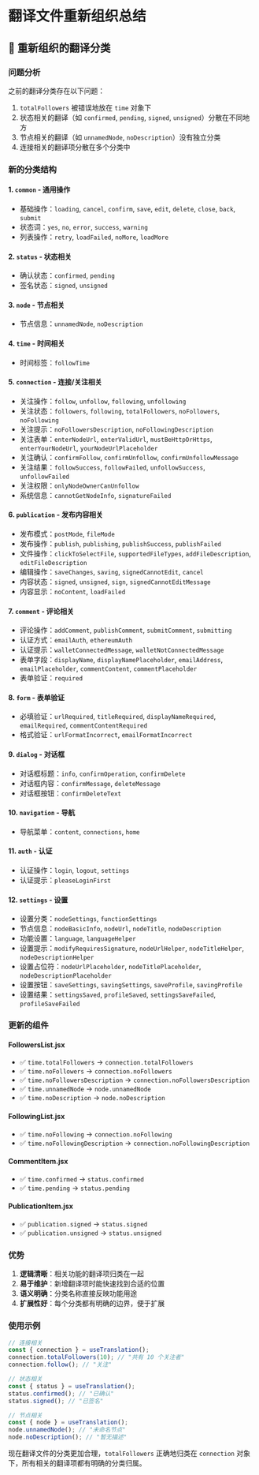 # 翻译文件重新组织总结

## 🔄 **重新组织的翻译分类**

### **问题分析**
之前的翻译分类存在以下问题：
1. `totalFollowers` 被错误地放在 `time` 对象下
2. 状态相关的翻译（如 `confirmed`, `pending`, `signed`, `unsigned`）分散在不同地方
3. 节点相关的翻译（如 `unnamedNode`, `noDescription`）没有独立分类
4. 连接相关的翻译项分散在多个分类中

### **新的分类结构**

#### **1. `common` - 通用操作**
- 基础操作：`loading`, `cancel`, `confirm`, `save`, `edit`, `delete`, `close`, `back`, `submit`
- 状态词：`yes`, `no`, `error`, `success`, `warning`
- 列表操作：`retry`, `loadFailed`, `noMore`, `loadMore`

#### **2. `status` - 状态相关**
- 确认状态：`confirmed`, `pending`
- 签名状态：`signed`, `unsigned`

#### **3. `node` - 节点相关**
- 节点信息：`unnamedNode`, `noDescription`

#### **4. `time` - 时间相关**
- 时间标签：`followTime`

#### **5. `connection` - 连接/关注相关**
- 关注操作：`follow`, `unfollow`, `following`, `unfollowing`
- 关注状态：`followers`, `following`, `totalFollowers`, `noFollowers`, `noFollowing`
- 关注提示：`noFollowersDescription`, `noFollowingDescription`
- 关注表单：`enterNodeUrl`, `enterValidUrl`, `mustBeHttpOrHttps`, `enterYourNodeUrl`, `yourNodeUrlPlaceholder`
- 关注确认：`confirmFollow`, `confirmUnfollow`, `confirmUnfollowMessage`
- 关注结果：`followSuccess`, `followFailed`, `unfollowSuccess`, `unfollowFailed`
- 关注权限：`onlyNodeOwnerCanUnfollow`
- 系统信息：`cannotGetNodeInfo`, `signatureFailed`

#### **6. `publication` - 发布内容相关**
- 发布模式：`postMode`, `fileMode`
- 发布操作：`publish`, `publishing`, `publishSuccess`, `publishFailed`
- 文件操作：`clickToSelectFile`, `supportedFileTypes`, `addFileDescription`, `editFileDescription`
- 编辑操作：`saveChanges`, `saving`, `signedCannotEdit`, `cancel`
- 内容状态：`signed`, `unsigned`, `sign`, `signedCannotEditMessage`
- 内容显示：`noContent`, `loadFailed`

#### **7. `comment` - 评论相关**
- 评论操作：`addComment`, `publishComment`, `submitComment`, `submitting`
- 认证方式：`emailAuth`, `ethereumAuth`
- 认证提示：`walletConnectedMessage`, `walletNotConnectedMessage`
- 表单字段：`displayName`, `displayNamePlaceholder`, `emailAddress`, `emailPlaceholder`, `commentContent`, `commentPlaceholder`
- 表单验证：`required`

#### **8. `form` - 表单验证**
- 必填验证：`urlRequired`, `titleRequired`, `displayNameRequired`, `emailRequired`, `commentContentRequired`
- 格式验证：`urlFormatIncorrect`, `emailFormatIncorrect`

#### **9. `dialog` - 对话框**
- 对话框标题：`info`, `confirmOperation`, `confirmDelete`
- 对话框内容：`confirmMessage`, `deleteMessage`
- 对话框按钮：`confirmDeleteText`

#### **10. `navigation` - 导航**
- 导航菜单：`content`, `connections`, `home`

#### **11. `auth` - 认证**
- 认证操作：`login`, `logout`, `settings`
- 认证提示：`pleaseLoginFirst`

#### **12. `settings` - 设置**
- 设置分类：`nodeSettings`, `functionSettings`
- 节点信息：`nodeBasicInfo`, `nodeUrl`, `nodeTitle`, `nodeDescription`
- 功能设置：`language`, `languageHelper`
- 设置提示：`modifyRequiresSignature`, `nodeUrlHelper`, `nodeTitleHelper`, `nodeDescriptionHelper`
- 设置占位符：`nodeUrlPlaceholder`, `nodeTitlePlaceholder`, `nodeDescriptionPlaceholder`
- 设置按钮：`saveSettings`, `savingSettings`, `saveProfile`, `savingProfile`
- 设置结果：`settingsSaved`, `profileSaved`, `settingsSaveFailed`, `profileSaveFailed`

### **更新的组件**

#### **FollowersList.jsx**
- ✅ `time.totalFollowers` → `connection.totalFollowers`
- ✅ `time.noFollowers` → `connection.noFollowers`
- ✅ `time.noFollowersDescription` → `connection.noFollowersDescription`
- ✅ `time.unnamedNode` → `node.unnamedNode`
- ✅ `time.noDescription` → `node.noDescription`

#### **FollowingList.jsx**
- ✅ `time.noFollowing` → `connection.noFollowing`
- ✅ `time.noFollowingDescription` → `connection.noFollowingDescription`

#### **CommentItem.jsx**
- ✅ `time.confirmed` → `status.confirmed`
- ✅ `time.pending` → `status.pending`

#### **PublicationItem.jsx**
- ✅ `publication.signed` → `status.signed`
- ✅ `publication.unsigned` → `status.unsigned`

### **优势**

1. **逻辑清晰**：相关功能的翻译项归类在一起
2. **易于维护**：新增翻译项时能快速找到合适的位置
3. **语义明确**：分类名称直接反映功能用途
4. **扩展性好**：每个分类都有明确的边界，便于扩展

### **使用示例**

```javascript
// 连接相关
const { connection } = useTranslation();
connection.totalFollowers(10); // "共有 10 个关注者"
connection.follow(); // "关注"

// 状态相关
const { status } = useTranslation();
status.confirmed(); // "已确认"
status.signed(); // "已签名"

// 节点相关
const { node } = useTranslation();
node.unnamedNode(); // "未命名节点"
node.noDescription(); // "暂无描述"
```

现在翻译文件的分类更加合理，`totalFollowers` 正确地归类在 `connection` 对象下，所有相关的翻译项都有明确的分类归属。
